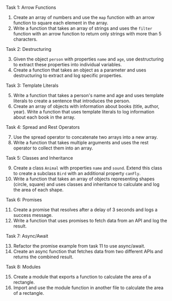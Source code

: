 Task 1: Arrow Functions

1. Create an array of numbers and use the `map` function with an arrow function to square each
element in the array.
2. Write a function that takes an array of strings and uses the `filter` function with an arrow
function to return only strings with more than 5 characters.

Task 2: Destructuring

3. Given the object `person` with properties `name` and `age`, use destructuring to extract these
properties into individual variables.
4. Create a function that takes an object as a parameter and uses destructuring to extract and
log specific properties.

Task 3: Template Literals

5. Write a function that takes a person's name and age and uses template literals to create a
sentence that introduces the person.
6. Create an array of objects with information about books (title, author, year). Write a function
that uses template literals to log information about each book in the array.

Task 4: Spread and Rest Operators

7. Use the spread operator to concatenate two arrays into a new array.
8. Write a function that takes multiple arguments and uses the rest operator to collect them into
an array.

Task 5: Classes and Inheritance

9. Create a class `Animal` with properties `name` and `sound`. Extend this class to create a
subclass `Bird` with an additional property `canFly`.
10. Write a function that takes an array of objects representing shapes (circle, square) and uses
classes and inheritance to calculate and log the area of each shape.

Task 6: Promises

11. Create a promise that resolves after a delay of 3 seconds and logs a success message.
12. Write a function that uses promises to fetch data from an API and log the result.

Task 7: Async/Await

13. Refactor the promise example from task 11 to use async/await.
14. Create an async function that fetches data from two different APIs and returns the combined
result.

Task 8: Modules

15. Create a module that exports a function to calculate the area of a rectangle.
16. Import and use the module function in another file to calculate the area of a rectangle.
